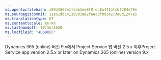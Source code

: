 ```yaml
---
ms.openlocfilehash: a89d3567e1fdeb1ee0f8fdc8a441bfcbf204d79e
ms.sourcegitcommit: 11a61db54119503e82faec5f99c4273e8d1247e5
ms.translationtype: HT
ms.contentlocale: ko-KR
ms.lasthandoff: 10/16/2020
ms.locfileid: "4069885"
---
```

<span data-ttu-id="1c5af-101">Dynamics 365 (online) 버전 9.x에서 Project Service 앱 버전 2.5.x 이후</span><span class="sxs-lookup"><span data-stu-id="1c5af-101">Project Service app version 2.5.x or later on Dynamics 365 (online) version 9.x</span></span>
